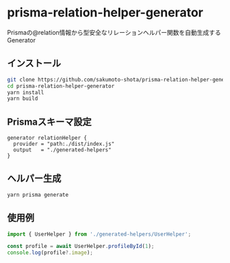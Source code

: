 # prisma-relation-helper-generator

Prismaの@relation情報から型安全なリレーションヘルパー関数を自動生成するGenerator

## インストール

```bash
git clone https://github.com/sakumoto-shota/prisma-relation-helper-generator.git
cd prisma-relation-helper-generator
yarn install
yarn build
```

## Prismaスキーマ設定

```prisma
generator relationHelper {
  provider = "path:./dist/index.js"
  output   = "./generated-helpers"
}
```

## ヘルパー生成

```bash
yarn prisma generate
```

## 使用例

```typescript
import { UserHelper } from './generated-helpers/UserHelper';

const profile = await UserHelper.profileById(1);
console.log(profile?.image);
```